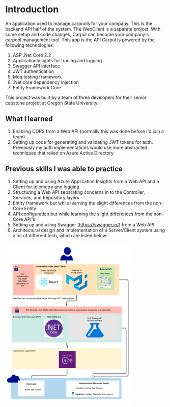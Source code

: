 # Introduction
An application used to manage carpools for your company. This is the backend API half of the system. The WebClient is a separate projcet. With some setup and code changes, Carpül can become your company's carpool management tool. This app is the API  Carpül is powered by the following technologies:
1.	ASP .Net Core 2.2
2.	ApplicationInsights for tracing and logging
3.	Swagger API interface
4.	JWT authentication
5.	Moq testing framework
6.	.Net core dependency injection
7.	Entity Framework Core

This project was built by a team of three developers for their senior capstone project at Oregon State University.

## What I learned
1. Enabling CORS from a Web API (normally this was done before I'd join a team)
2. Setting up code for generating and validating JWT tokens for auth. Previously my auth implementations would use more abstracted techniques that relied on Azure Active Directory

## Previous skills I was able to practice
1. Setting up and using Azure Application Insights from a Web API and a Client for telemetry and logging
2. Structuring a Web API separating concerns in to the Controller, Services, and Repository layers
3. Entity framework but while learning the slight differences from the non-Core Entity
4. API configuration but while learning the slight differences from the non-Core API's
5. Setting up and using Swagger (https://swagger.io/) from a Web API
6. Architectural design and implementation of a Server/Client system using a lot of different tech, which are listed below:
<img src="https://raw.githubusercontent.com/nel-sam/CarpulWebClient/master/screenshots/readme2.png" width="400px">
